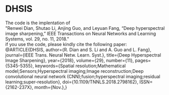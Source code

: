# DHSIS
The code is the implentation of <br> "Renwei Dian, Shutao Li, Anjing Guo, and Leyuan Fang, “Deep hyperspectral image sharpening,” IEEE Transactions on Neural Networks and Learning Systems, vol. 29, no. 11, 2018." <br>
if you use the code, please kindly cite the following paper: <br>
@ARTICLE{DHSIS,
author={R. Dian and S. Li and A. Guo and L. Fang},
journal={IEEE Trans. Neural Netw. Learn. Syst.},
title={Deep Hyperspectral Image Sharpening},
year={2018},
volume={29},
number={11},
pages={5345-5355},
keywords={Spatial resolution;Mathematical model;Sensors;Hyperspectral imaging;Image reconstruction;Deep convolutional neural network (CNN);fusion;hyperspectral imaging;residual learning;super-resolution},
doi={10.1109/TNNLS.2018.2798162},
ISSN={2162-237X},
month={Nov.},}
